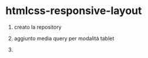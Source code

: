 htmlcss-responsive-layout
===

1. creato la repository 

2. aggiunto media query per modalità tablet

3.


